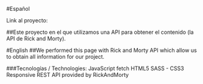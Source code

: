 #Español

Link al proyecto: 

##Este proyecto en el que utilizamos una API para obtener el contenido (la API de Rick and Morty). 

#English
##We performed this page with Rick and Morty API which allow us to obtain all information for our project.

###Tecnologías / Technologies:
JavaScript
fetch
HTML5
SASS - CSS3
Responsive
REST API provided by RickAndMorty